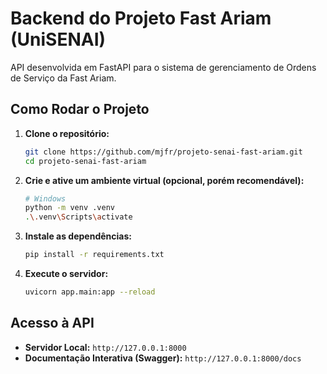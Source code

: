 # Backend do Projeto Fast Ariam (UniSENAI)

API desenvolvida em FastAPI para o sistema de gerenciamento de Ordens de Serviço da Fast Ariam.

## Como Rodar o Projeto

1.  **Clone o repositório:**
    ```bash
    git clone https://github.com/mjfr/projeto-senai-fast-ariam.git
    cd projeto-senai-fast-ariam
    ```

2.  **Crie e ative um ambiente virtual (opcional, porém recomendável):**
    ```bash
    # Windows
    python -m venv .venv
    .\.venv\Scripts\activate
    ```

3.  **Instale as dependências:**
    ```bash
    pip install -r requirements.txt
    ```

4.  **Execute o servidor:**
    ```bash
    uvicorn app.main:app --reload
    ```

## Acesso à API

* **Servidor Local:** `http://127.0.0.1:8000`
* **Documentação Interativa (Swagger):** `http://127.0.0.1:8000/docs`
